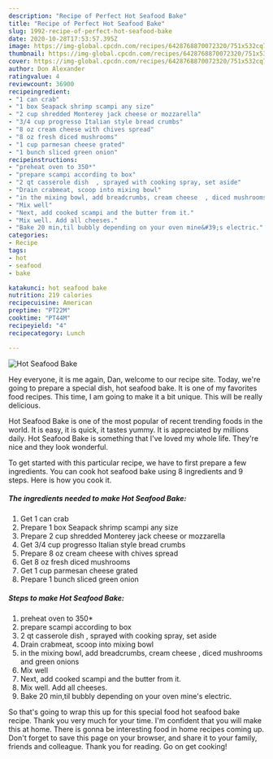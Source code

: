 ```yaml
---
description: "Recipe of Perfect Hot Seafood Bake"
title: "Recipe of Perfect Hot Seafood Bake"
slug: 1992-recipe-of-perfect-hot-seafood-bake
date: 2020-10-28T17:53:57.395Z
image: https://img-global.cpcdn.com/recipes/6428768870072320/751x532cq70/hot-seafood-bake-recipe-main-photo.jpg
thumbnail: https://img-global.cpcdn.com/recipes/6428768870072320/751x532cq70/hot-seafood-bake-recipe-main-photo.jpg
cover: https://img-global.cpcdn.com/recipes/6428768870072320/751x532cq70/hot-seafood-bake-recipe-main-photo.jpg
author: Don Alexander
ratingvalue: 4
reviewcount: 36900
recipeingredient:
- "1 can crab"
- "1 box Seapack shrimp scampi any size"
- "2 cup shredded Monterey jack cheese or mozzarella"
- "3/4 cup progresso Italian style bread crumbs"
- "8 oz cream cheese with chives spread"
- "8 oz fresh diced mushrooms"
- "1 cup parmesan cheese grated"
- "1 bunch sliced green onion"
recipeinstructions:
- "preheat oven to 350*"
- "prepare scampi according to box"
- "2 qt casserole dish  , sprayed with cooking spray, set aside"
- "Drain crabmeat, scoop into mixing bowl"
- "in the mixing bowl, add breadcrumbs, cream cheese  , diced mushrooms and green onions"
- "Mix well"
- "Next, add cooked scampi and the butter from it."
- "Mix well. Add all cheeses."
- "Bake 20 min,til bubbly depending on your oven mine&#39;s electric."
categories:
- Recipe
tags:
- hot
- seafood
- bake

katakunci: hot seafood bake 
nutrition: 219 calories
recipecuisine: American
preptime: "PT22M"
cooktime: "PT44M"
recipeyield: "4"
recipecategory: Lunch

---
```



![Hot Seafood Bake](https://img-global.cpcdn.com/recipes/6428768870072320/751x532cq70/hot-seafood-bake-recipe-main-photo.jpg)

Hey everyone, it is me again, Dan, welcome to our recipe site. Today, we're going to prepare a special dish, hot seafood bake. It is one of my favorites food recipes. This time, I am going to make it a bit unique. This will be really delicious.

Hot Seafood Bake is one of the most popular of recent trending foods in the world. It is easy, it is quick, it tastes yummy. It is appreciated by millions daily. Hot Seafood Bake is something that I've loved my whole life. They're nice and they look wonderful.




To get started with this particular recipe, we have to first prepare a few ingredients. You can cook hot seafood bake using 8 ingredients and 9 steps. Here is how you cook it.

<!--inarticleads1-->

##### The ingredients needed to make Hot Seafood Bake:

1. Get 1 can crab
1. Prepare 1 box Seapack shrimp scampi any size
1. Prepare 2 cup shredded Monterey jack cheese or mozzarella
1. Get 3/4 cup progresso Italian style bread crumbs
1. Prepare 8 oz cream cheese with chives spread
1. Get 8 oz fresh diced mushrooms
1. Get 1 cup parmesan cheese grated
1. Prepare 1 bunch sliced green onion




<!--inarticleads2-->

##### Steps to make Hot Seafood Bake:

1. preheat oven to 350*
1. prepare scampi according to box
1. 2 qt casserole dish  , sprayed with cooking spray, set aside
1. Drain crabmeat, scoop into mixing bowl
1. in the mixing bowl, add breadcrumbs, cream cheese  , diced mushrooms and green onions
1. Mix well
1. Next, add cooked scampi and the butter from it.
1. Mix well. Add all cheeses.
1. Bake 20 min,til bubbly depending on your oven mine&#39;s electric.




So that's going to wrap this up for this special food hot seafood bake recipe. Thank you very much for your time. I'm confident that you will make this at home. There is gonna be interesting food in home recipes coming up. Don't forget to save this page on your browser, and share it to your family, friends and colleague. Thank you for reading. Go on get cooking!
